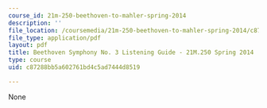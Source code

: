 ```yaml
---
course_id: 21m-250-beethoven-to-mahler-spring-2014
description: ''
file_location: /coursemedia/21m-250-beethoven-to-mahler-spring-2014/c87288bb5a602761bd4c5ad7444d8519_MIT9_14S14_BeethSymphNo.3Guide.pdf
file_type: application/pdf
layout: pdf
title: Beethoven Symphony No. 3 Listening Guide - 21M.250 Spring 2014
type: course
uid: c87288bb5a602761bd4c5ad7444d8519

---
```

None